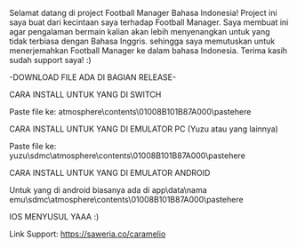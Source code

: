Selamat datang di project Football Manager Bahasa Indonesia! Project ini saya buat dari kecintaan saya terhadap Football Manager. Saya membuat ini agar pengalaman bermain kalian akan lebih menyenangkan untuk yang tidak terbiasa dengan Bahasa Inggris. sehingga saya memutuskan untuk menerjemahkan Football Manager ke dalam bahasa Indonesia. Terima kasih sudah support saya! :)

-DOWNLOAD FILE ADA DI BAGIAN RELEASE-

CARA INSTALL UNTUK YANG DI SWITCH

Paste file ke: atmosphere\contents\01008B101B87A000\pastehere

CARA INSTALL UNTUK YANG DI EMULATOR PC (Yuzu atau yang lainnya)

Paste file ke: yuzu\sdmc\atmosphere\contents\01008B101B87A000\pastehere

CARA INSTALL UNTUK YANG DI EMULATOR ANDROID

Untuk yang di android biasanya ada di app\data\nama emu\sdmc\atmosphere\contents\01008B101B87A000\pastehere

IOS MENYUSUL YAAA :)

Link Support: https://saweria.co/caramelio
